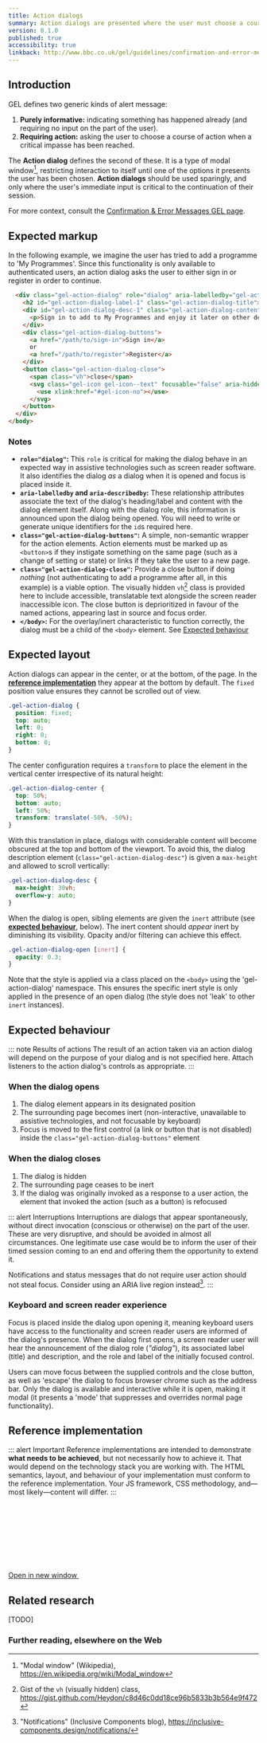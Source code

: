 ```yaml
---
title: Action dialogs
summary: Action dialogs are presented where the user must choose a course of action
version: 0.1.0
published: true
accessibility: true
linkback: http://www.bbc.co.uk/gel/guidelines/confirmation-and-error-messages
---
```


## Introduction

GEL defines two generic kinds of alert message:

1. **Purely informative:** indicating something has happened already (and requiring no input on the part of the user).
2. **Requiring action:** asking the user to choose a course of action when a critical impasse has been reached.

The **Action dialog** defines the second of these. It is a type of modal window[^1], restricting interaction to itself until one of the options it presents the user has been chosen. **Action dialogs** should be used sparingly, and only where the user's immediate input is critical to the continuation of their session.

For more context, consult the [Confirmation & Error Messages GEL page](http://www.bbc.co.uk/gel/guidelines/confirmation-and-error-messages).

## Expected markup

In the following example, we imagine the user has tried to add a programme to 'My Programmes'. Since this functionality is only available to authenticated users, an action dialog asks the user to either sign in or register in order to continue.

```html
  <div class="gel-action-dialog" role="dialog" aria-labelledby="gel-action-dialog-label-1" aria-describedby="gel-action-dialog-desc-1">
    <h2 id="gel-action-dialog-label-1" class="gel-action-dialog-title">Add to enjoy later</h2>
    <div id="gel-action-dialog-desc-1" class="gel-action-dialog-content">
      <p>Sign in to add to My Programmes and enjoy it later on other devices</p>
    </div>
    <div class="gel-action-dialog-buttons">
      <a href="/path/to/sign-in">Sign in</a>
      or 
      <a href="/path/to/register">Register</a>
    </div>
    <button class="gel-action-dialog-close">
      <span class="vh">close</span>
      <svg class="gel-icon gel-icon--text" focusable="false" aria-hidden="true">
        <use xlink:href="#gel-icon-no"></use>
      </svg>
    </button>
  </div>
</body>
```

### Notes

* **`role="dialog"`:** This `role` is critical for making the dialog behave in an expected way in assistive technologies such as screen reader software. It also identifies the dialog _as_ a dialog when it is opened and focus is placed inside it.
* **`aria-labelledby` and `aria-describedby`:** These relationship attributes associate the text of the dialog's heading/label and content with the dialog element itself. Along with the dialog role, this information is announced upon the dialog being opened. You will need to write or generate unique identifiers for the `id`s required here.
* **`class="gel-action-dialog-buttons"`:** A simple, non-semantic wrapper for the action elements. Action elements must be marked up as `<button>`s if they instigate something on the same page (such as a change of setting or state) or links if they take the user to a new page.
* **`class="gel-action-dialog-close"`:** Provide a close button if doing _nothing_ (not authenticating to add a programme after all, in this example) is a viable option. The visually hidden `vh`[^2] class is provided here to include accessible, translatable text alongside the screen reader inaccessible icon. The close button is deprioritized in favour of the named actions, appearing last in source and focus order.
* **`</body>`:** For the overlay/inert characteristic to function correctly, the dialog must be a child of the `<body>` element. See [Expected behaviour](#expected-behaviour)

## Expected layout

Action dialogs can appear in the center, or at the bottom, of the page. In the [**reference implementation**](#reference-implementation) they appear at the bottom by default. The `fixed` position value ensures they cannot be scrolled out of view.

```css
.gel-action-dialog {
  position: fixed;
  top: auto;
  left: 0;
  right: 0;
  bottom: 0;
}
```

The center configuration requires a `transform` to place the element in the vertical center irrespective of its natural height:

```css
.gel-action-dialog-center {
  top: 50%;
  bottom: auto;
  left: 50%;
  transform: translate(-50%, -50%);
}
```

With this translation in place, dialogs with considerable content will become obscured at the top and bottom of the viewport. To avoid this, the dialog description element (`class="gel-action-dialog-desc"`) is given a `max-height` and allowed to scroll vertically:

```css
.gel-action-dialog-desc {
  max-height: 30vh;
  overflow-y: auto;
}
```

When the dialog is open, sibling elements are given the `inert` attribute (see [**expected behaviour**](#expected-behaviour), below). The inert content should _appear_ inert by diminishing its visibility. Opacity and/or filtering can achieve this effect.

```css
.gel-action-dialog-open [inert] {
  opacity: 0.3;
}
```

Note that the style is applied via a class placed on the `<body>` using the 'gel-action-dialog' namespace. This ensures the specific inert style is only applied in the presence of an open dialog (the style does not 'leak' to other `inert` instances).

## Expected behaviour

::: note Results of actions
The result of an action taken via an action dialog will depend on the purpose of your dialog and is not specified here. Attach listeners to the action dialog's controls as appropriate.
:::

### When the dialog opens

1. The dialog element appears in its designated position
2. The surrounding page becomes inert (non-interactive, unavailable to assistive technologies, and not focusable by keyboard)
3. Focus is moved to the first control (a link or button that is not disabled) inside the `class="gel-action-dialog-buttons"` element

### When the dialog closes

1. The dialog is hidden
2. The surrounding page ceases to be inert
3. If the dialog was originally invoked as a response to a user action, the element that invoked the action (such as a button) is refocused

::: alert Interruptions
Interruptions are dialogs that appear spontaneously, without direct invocation (conscious or otherwise) on the part of the user. These are very disruptive, and should be avoided in almost all circumstances. One legitimate use case would be to inform the user of their timed session coming to an end and offering them the opportunity to extend it.

Notifications and status messages that do not require user action should not steal focus. Consider using an ARIA live region instead[^3].
:::

### Keyboard and screen reader experience

Focus is placed inside the dialog upon opening it, meaning keyboard users have access to the functionality and screen reader users are informed of the dialog's presence. When the dialog first opens, a screen reader user will hear the announcement of the dialog role (_"dialog"_), its associated label (title) and description, and the role and label of the initially focused control. 

Users can move focus between the supplied controls and the close button, as well as 'escape' the dialog to focus browser chrome such as the address bar. Only the dialog is available and interactive while it is open, making it modal (it presents a 'mode' that suppresses and overrides normal page functionality).

## Reference implementation

::: alert Important
Reference implementations are intended to demonstrate **what needs to be achieved**, but not necessarily how to achieve it. That would depend on the technology stack you are working with. The HTML semantics, layout, and behaviour of your implementation must conform to the reference implementation. Your JS framework, CSS methodology, and—most likely—content will differ.
:::

<include src="components/demos/action-dialogs.html">

<p><a class="gel-button gel-button--dark gel-long-primer-bold" href="../demos/action-dialogs/" target="_new">Open in new window <svg class="gel-button__icon gel-icon gel-icon--text"><use xlink:href="/code-gel/static/images/gel-icons-core-set.svg#gel-icon-external-link" style="fill:currentColor"></use></svg></a></p>

## Related research

[TODO]

### Further reading, elsewhere on the Web

[^1]: "Modal window" (Wikipedia), <https://en.wikipedia.org/wiki/Modal_window>
[^2]: Gist of the `vh` (visually hidden) class,  <https://gist.github.com/Heydon/c8d46c0dd18ce96b5833b3b564e9f472> 
[^3]: "Notifications" (Inclusive Components blog), <https://inclusive-components.design/notifications/>